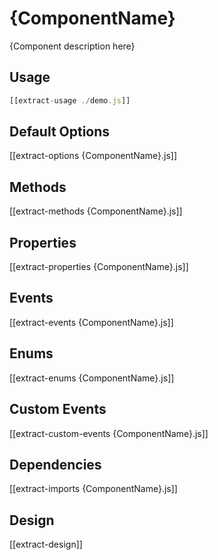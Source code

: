 # {ComponentName}

{Component description here}

## Usage

```js
[[extract-usage ./demo.js]]
```

## Default Options

[[extract-options {ComponentName}.js]]

## Methods

[[extract-methods {ComponentName}.js]]

## Properties

[[extract-properties {ComponentName}.js]]

## Events

[[extract-events {ComponentName}.js]]

## Enums

[[extract-enums {ComponentName}.js]]

## Custom Events

[[extract-custom-events {ComponentName}.js]]

## Dependencies

[[extract-imports {ComponentName}.js]]

## Design

[[extract-design]]
